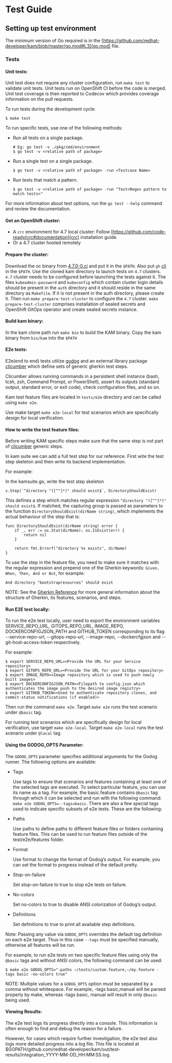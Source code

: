 # Test Guide

## Setting up test environment

The minimum version of Go required is in the [https://github.com/redhat-developer/kam/blob/master/go.mod#L3](go.mod) file.

### Tests

#### Unit tests:

Unit test does not require any cluster configuration, run `make test` to validate unit tests. Unit tests run on OpenShift CI before the code is merged. Unit test coverage is then reported to Codecov which provides coverage information on the pull requests.

To run tests during the development cycle:
```
$ make test
```
To run specific tests, use one of the following methods:

* Run all tests on a single package.
    ```
    # Eg: go test -v ./pkg/cmd/environment
    $ go test -v <relative path of package>
    ```

* Run a single test on a single package.
    ```
    $ go test -v <relative path of package> -run <Testcase Name>
    ```
    
* Run tests that match a pattern.
    ```
    $ go test -v <relative path of package> -run "Test<Regex pattern to match tests>"
    ```
For more information about test options, run the `go test --help` command and review the documentation.

#### Get an OpenShift cluster:

* A `crc` environment for 4.7 local cluster:
Follow [https://github.com/code-ready/crc#documentation](crc) installation guide.
* Or a 4.7 cluster hosted remotely

#### Prepare the cluster:

Download the oc binary from [4.7.0-0.ci](https://openshift-release.apps.ci.l2s4.p1.openshiftapps.com/#4.7.0-0.ci) and put it in the `$PATH`. Also put `gh` [cli](https://github.com/cli/cli) in the `$PATH`. Use the cloned kam directory to launch tests on `4.7` clusters. `4.7` cluster needs to be configured before launching the tests against it. The files `kubeadmin-password` and `kubeconfig` which contain cluster login details should be present in the `auth` directory and it should reside in the same directory as `Makefile`. If it is not present in the auth directory, please create it. Then run `make prepare-test-cluster` to configure the `4.7` cluster. `make prepare-test-cluster` comprises installation of sealed secrets and OpenShift GitOps operator and create sealed secrets instance.

#### Build kam binary:

In the kam clone path run `make bin` to build the KAM binary. Copy the kam binary from `bin/kam` into the `$PATH`

#### E2e tests:
E2e(end to end) tests utilize [godog](https://github.com/cucumber/godog) and an external library package [clicumber](https://github.com/code-ready/clicumber) which define sets of generic gherkin test steps.

Clicumber allows running commands in a persistent shell instance (bash, tcsh, zsh, Command Prompt, or PowerShell), assert its outputs (standard output, standard error, or exit code), check configuration files, and so on.

Kam test feature files are located in `tests/e2e` directory and can be called using `make e2e`.

Use make target `make e2e-local` for test scenarios which are specifically design for local verification.

#### How to write the test feature files:

Before writing KAM specific steps make sure that the same step is not part of [clicumber](https://github.com/code-ready/clicumber/blob/master/testsuite/testsuite.go) generic steps.

In kam suite we can add a full test step for our reference. First wite the test step skeleton and then write its backend implementation.

For example:

In the kamsuite.go, write the test step skeleton
```
s.Step(`^directory "([^"]*)" should exist$`, DirectoryShouldExist)
```

This defines a step which matches regular expression `^directory "([^"]*)" should exist$`. If matched, the capturing group is passed as parameters to the function `DirectoryShouldExist(dirName string)`, which implements the actual behaviour of the step that is:
```
func DirectoryShouldExist(dirName string) error {
	if _, err := os.Stat(dirName); os.IsExist(err) {
		return nil
	}

	return fmt.Errorf("directory %s exists", dirName)
}
```
To use the step in the feature file, you need to make sure it matches with the regular expression and prepend one of the Gherkin keywords: `Given, When, Then, And or But`, for example:
```
And directory "bootstrapresources" should exist
```
NOTE: See the [Gherkin Reference](https://cucumber.io/docs/gherkin/reference/) for more general information about the structure of Gherkin, its features, scenarios, and steps.

#### Run E2E test locally:

To run the e2e test locally, user need to export the environment variables SERVICE_REPO_URL, GITOPS_REPO_URL, IMAGE_REPO, DOCKERCONFIGJSON_PATH and GITHUB_TOKEN corresponding to its flag --service-repo-url, --gitops-repo-url, --image-repo, --dockercfgjson and --git-host-access-token respectively.

For example:
```
$ export SERVICE_REPO_URL=<Provide the URL for your Service repository>
$ export GITOPS_REPO_URL=<Provide the URL for your GitOps repository>
$ export IMAGE_REPO=<Image repository which is used to push newly built images>
$ export DOCKERCONFIGJSON_PATH=<Filepath to config.json which authenticates the image push to the desired image registry>
$ export GITHUB_TOKEN=<Used to authenticate repository clones, and commit-status notifications (if enabled)>
```

Then run the command `make e2e`. Target `make e2e` runs the test scenario under `@basic` tag.

For running test scenarios which are specifically design for local verification, use target `make e2e-local`. Target `make e2e-local` runs the test scenario under `@local` tag.

#### Using the GODOG_OPTS Parameter:

The `GODOG_OPTS` parameter specifies additional arguments for the Godog runner. The following options are available:

* Tags

    Use tags to ensure that scenarios and features containing at least one of the selected tags are executed. To select particular feature, you can use its name as a tag. For example, the basic.feature contains `@basic` tag through which it can be selected and run with the following command: `make e2e GODOG_OPTS=--tags=basic`. There are also a few special tags used to indicate specific subsets of e2e tests. These are the following:

* Paths

    Use paths to define paths to different feature files or folders containing feature files. This can be used to run feature files outside of the test/e2e/features folder.

* Format

    Use format to change the format of Godog’s output. For example, you can set the format to progress instead of the default pretty.

* Stop-on-failure

    Set stop-on-failure to true to stop e2e tests on failure.

* No-colors

    Set no-colors to true to disable ANSI colorization of Godog’s output.

* Definitions

    Set definitions to true to print all available step definitions.

Note: Passing any value via `GODOG_OPTS` overrides the default tag definition on each e2e target. Thus in this case `--tags` must be specified manually, otherwise all features will be run.

For example, to run e2e tests on two specific feature files using only the `@basic` tags and without ANSI colors, the following command can be used:
```
$ make e2e GODOG_OPTS="-paths ~/tests/custom.feature,~/my.feature -tags basic -no-colors true"
```
NOTE: Multiple values for a `GODOG_OPTS` option must be separated by a comma without whitespace. For example, -tags basic,manual will be parsed properly by make, whereas -tags basic, manual will result in only `@basic` being used.

#### Viewing Results:

The e2e test logs its progress directly into a console. This information is often enough to find and debug the reason for a failure.

However, for cases which require further investigation, the e2e test also logs more detailed progress into a log file. This file is located at $GOPATH/github.com/redhat-developer/kam/out/test-results/integration_YYYY-MM-DD_HH:MM:SS.log.

